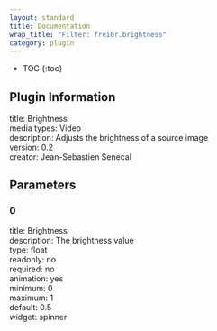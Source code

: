 ```yaml
---
layout: standard
title: Documentation
wrap_title: "Filter: frei0r.brightness"
category: plugin
---
```

* TOC
{:toc}

## Plugin Information

title: Brightness  
media types:
Video  
description: Adjusts the brightness of a source image  
version: 0.2  
creator: Jean-Sebastien Senecal  

## Parameters

### 0

title: Brightness    
description:
The brightness value  
type: float  
readonly: no  
required: no  
animation: yes  
minimum: 0  
maximum: 1  
default: 0.5  
widget: spinner  

